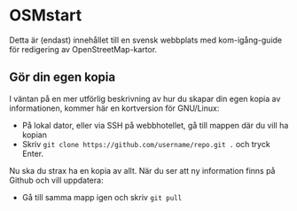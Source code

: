 # OSMstart
Detta är (endast) innehållet till en svensk webbplats med kom-igång-guide för redigering av OpenStreetMap-kartor.


## Gör din egen kopia
I väntan på en mer utförlig beskrivning av hur du skapar din egen kopia av informationen, kommer här en kortversion för GNU/Linux:

- På lokal dator, eller via SSH på webbhotellet, gå till mappen där du vill ha kopian
- Skriv `git clone https://github.com/username/repo.git .` och tryck Enter.

Nu ska du strax ha en kopia av allt. När du ser att ny information finns på Github och vill uppdatera:

- Gå till samma mapp igen och skriv `git pull`
